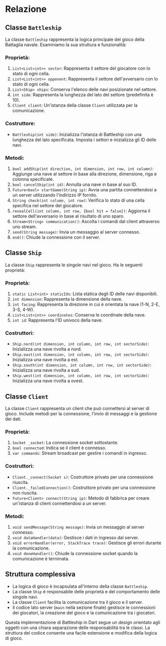 # Relazione 

## Classe `Battleship`

La classe `Battleship` rappresenta la logica principale del gioco della Battaglia navale. Esaminiamo la sua struttura e funzionalità:

### Proprietà:

1. `List<List<int>> sector`: Rappresenta il settore del giocatore con lo stato di ogni cella.
2. `List<List<int>> opponent`: Rappresenta il settore dell'avversario con lo stato di ogni cella.
3. `List<Ship> ships`: Conserva l'elenco delle navi posizionate nel settore.
4. `int side`: Rappresenta la lunghezza del lato del settore (predefinita è 10).
5. `Client client`: Un'istanza della classe `Client` utilizzata per la comunicazione.

### Costruttore:

- `Battleship(int side)`: Inizializza l'istanza di Battleship con una lunghezza del lato specificata. Imposta i settori e inizializza gli ID delle navi.

### Metodi:

1. `bool addShip(int direction, int dimension, int row, int column)`: Aggiunge una nave al settore in base alla direzione, dimensione, riga e colonna specificate.
2. `bool cancelShip(int id)`: Annulla una nave in base al suo ID.
3. `Future<bool> startGame(String ip)`: Avvia una partita connettendosi a un server utilizzando l'indirizzo IP fornito.
4. `String check(int column, int row)`: Verifica lo stato di una cella specifica nel settore del giocatore.
5. `revealCell(int column, int row, {bool hit = false})`: Aggiorna il settore dell'avversario in base al risultato di uno sparo.
6. `Stream<String> communication()`: Ascolta i comandi dal client attraverso uno stream.
7. `send(String message)`: Invia un messaggio al server connesso.
8. `end()`: Chiude la connessione con il server.

## Classe `Ship`

La classe `Ship` rappresenta le singole navi nel gioco. Ha le seguenti proprietà:

### Proprietà:

1. `static List<int> staticIds`: Lista statica degli ID delle navi disponibili.
2. `int dimension`: Rappresenta la dimensione della nave.
3. `int facing`: Rappresenta la direzione in cui è orientata la nave (1-N, 2-E, 3-S, 4-W).
4. `List<List<int>> coordinates`: Conserva le coordinate della nave.
5. `int id`: Rappresenta l'ID univoco della nave.

### Costruttori:

- `Ship.nord(int dimension, int column, int row, int sectorSide)`: Inizializza una nave rivolta a nord.
- `Ship.east(int dimension, int column, int row, int sectorSide)`: Inizializza una nave rivolta a est.
- `Ship.south(int dimension, int column, int row, int sectorSide)`: Inizializza una nave rivolta a sud.
- `Ship.west(int dimension, int column, int row, int sectorSide)`: Inizializza una nave rivolta a ovest.

## Classe `Client`

La classe `Client` rappresenta un client che può connettersi al server di gioco. Include metodi per la connessione, l'invio di messaggi e la gestione dei dati.

### Proprietà:

1. `Socket _socket`: La connessione socket sottostante.
2. `bool connected`: Indica se il client è connesso.
3. `var commands`: Stream broadcast per gestire i comandi in ingresso.

### Costruttori:

- `Client._connect(Socket s)`: Costruttore privato per una connessione riuscita.
- `Client._failedConnection()`: Costruttore privato per una connessione non riuscita.
- `Future<Client> connect(String ip)`: Metodo di fabbrica per creare un'istanza di client connettendosi a un server.

### Metodi:

1. `void sendMessage(String message)`: Invia un messaggio al server connesso.
2. `void dataHandler(data)`: Gestisce i dati in ingresso dal server.
3. `void errorHandler(error, StackTrace trace)`: Gestisce gli errori durante la comunicazione.
4. `void doneHandler()`: Chiude la connessione socket quando la comunicazione è terminata.

## Struttura complessiva

- La logica di gioco è incapsulata all'interno della classe `Battleship`.
- La classe `Ship` è responsabile delle proprietà e del comportamento delle singole navi.
- La classe `Client` facilita la comunicazione tra il gioco e il server.
- Il codice lato server (`main` nella sezione finale) gestisce le connessioni dei giocatori, la creazione del gioco e la comunicazione tra i giocatori.

Questa implementazione di Battleship in Dart segue un design orientato agli oggetti con una chiara separazione delle responsabilità tra le classi. La struttura del codice consente una facile estensione e modifica della logica di gioco.

